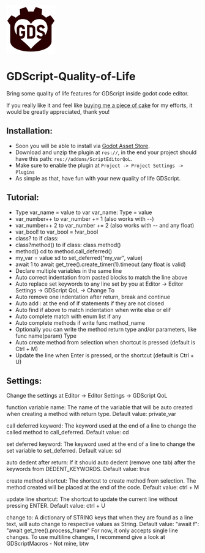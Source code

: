 ![GDScript Quality of Life logo. It is the external shape of godot logo with a heart hole inside. Inside the heard, you can read the letters GDS.](https://raw.githubusercontent.com/Herbherth/GDScript-Quality-of-Life/main/images/icon128.png)
# GDScript-Quality-of-Life
Bring some quality of life features for GDScript inside godot code editor.

If you really like it and feel like [buying me a piece of cake](https://herbherth.itch.io/gdscript-quality-of-life-plugin) for my efforts, it would be greatly appreciated, thank you!


## Installation:
- Soon you will be able to install via [Godot Asset Store](https://godotengine.org/asset-library/asset).
- Download and unzip the plugin at `res://`, in the end your project should have this path: `res://addons/ScriptEditorQoL`.
- Make sure to enable the plugin at `Project -> Project Settings -> Plugins`
- As simple as that, have fun with your new quality of life GDScript.

## Tutorial:
- Type var_name = value to var var_name: Type = value
- var_number++ to var_number += 1 (also works with --)
- var_number++ 2 to var_number += 2 (also works with -- and any float)
- var_bool! to var_bool = !var_bool
- class? to if class:
- class?method() to if class: class.method()
- method() cd to method.call_deferred()
- my_var = value sd to set_deferred("my_var", value)
- await 1 to await get_tree().create_timer(1).timeout (any float is valid)
- Declare multiple variables in the same line
- Auto correct indentation from pasted blocks to match the line above
- Auto replace set keywords to any line set by you at Editor -> Editor Settings -> GDScript QoL -> Change To
- Auto remove one indentation after return, break and continue
- Auto add : at the end of if statements if they are not closed
- Auto find if above to match indentation when write else or elif
- Auto complete match with enum list if any
- Auto complete methods if write func method_name
- Optionally you can write the method return type and/or parameters, like func name(param) Type
- Auto create method from selection when shortcut is pressed (default is Ctrl + M)
- Update the line when Enter is pressed, or the shortcut (default is Ctrl + U)

## Settings:
Change the settings at Editor -> Editor Settings -> GDScript QoL 

function variable name: The name of the variable that will be auto created when creating a method with return type. 
Default value: private_var 

call deferred keyword: The keyword used at the end of a line to change the called method to call_deferred. 
Default value: cd 

set deferred keyword: The keyword used at the end of a line to change the set variable to set_deferred. 
Default value: sd 

auto dedent after return: If it should auto dedent (remove one tab) after the keywords from DEDENT_KEYWORDS. 
Default value: true 

create method shortcut: The shortcut to create method from selection. The method created will be placed at the end of the code. 
Default value: ctrl + M 

update line shortcut: The shortcut to update the current line without pressing ENTER. 
Default value: ctrl + U 

change to: A dictionary of STRING keys that when they are found as a line text, will auto change to respective values as String. 
Default value:  "await f": "await get_tree().process_frame" 
For now, it only accepts single line changes. To use multiline changes, I recommend give a look at GDScriptMacros  -  Not mine, btw
